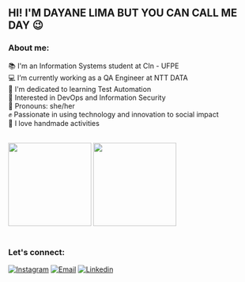 ## HI! I'M DAYANE LIMA BUT YOU CAN CALL ME DAY 😉

### About me:

📚 I'm an Information Systems student at CIn - UFPE <br/>
💻 I’m currently working as a QA Engineer at NTT DATA <br/>
🚀 I'm dedicated to learning Test Automation <br/>
🧐 Interested in DevOps and Information Security <br/>
💜 Pronouns: she/her <br/>
✊ Passionate in using technology and innovation to social impact <br/>
🧶 I love handmade activities <br/><br/>

<div style="display: block">
  <img style="height: 12em" src="https://github-readme-stats.vercel.app/api?username=bomday&show_icons=true&theme=dark&count_private=true"/>
  <img style="height: 12em" src="https://github-readme-stats.vercel.app/api/top-langs/?username=bomday&layout=compact&langs_count=7&theme=dark"/>
</div><br/>

### Let's connect:

[![Instagram](https://img.shields.io/badge/Instagram-E4405F?style=for-the-badge&logo=instagram&logoColor=white)](https://www.instagram.com/bom.d4y)
[![Email](https://img.shields.io/badge/Gmail-D14836?style=for-the-badge&logo=gmail&logoColor=white)](dayanecamilelima@gmail.com)
[![Linkedin](https://img.shields.io/badge/LinkedIn-0077B5?style=for-the-badge&logo=linkedin&logoColor=white)](https://www.linkedin.com/in/dayane-lima-5b2558199/)

